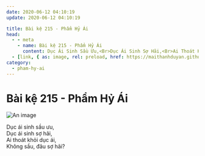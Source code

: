 ```yaml
---
date: 2020-06-12 04:10:19
update: 2020-06-12 04:10:19

title: Bài kệ 215 - Phẩm Hỷ Ái
head:
  - - meta
    - name: Bài kệ 215 - Phẩm Hỷ Ái
      content: Dục Ái Sinh Sầu Ưu,<Br>Dục Ái Sinh Sợ Hãi,<Br>Ai Thoát Khỏi Dục Ái,<Br>Không Sầu, Đâu Sợ Hãi?<Br>
  - [link, { as: image, rel: preload, href: https://maithanhduyan.github.io/kinh-phap-cu/img/pham-hy-ai/pham-hy-ai-215.jpg }]
category:
  - pham-hy-ai
---
```


# Bài kệ 215 - Phẩm Hỷ Ái

![An image](/img/pham-hy-ai/pham-hy-ai-215.jpg)

Dục ái sinh sầu ưu,<br>Dục ái sinh sợ hãi,<br>Ai thoát khỏi dục ái,<br>Không sầu, đâu sợ hãi?<br>

